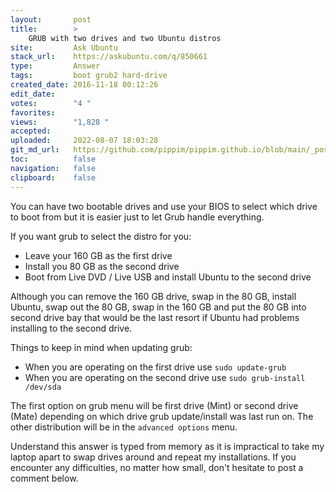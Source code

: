 ```yaml
---
layout:       post
title:        >
    GRUB with two drives and two Ubuntu distros
site:         Ask Ubuntu
stack_url:    https://askubuntu.com/q/850661
type:         Answer
tags:         boot grub2 hard-drive
created_date: 2016-11-18 00:12:26
edit_date:    
votes:        "4 "
favorites:    
views:        "1,828 "
accepted:     
uploaded:     2022-08-07 18:03:28
git_md_url:   https://github.com/pippim/pippim.github.io/blob/main/_posts/2016/2016-11-18-GRUB-with-two-drives-and-two-Ubuntu-distros.md
toc:          false
navigation:   false
clipboard:    false
---
```


You can have two bootable drives and use your BIOS to select which drive to boot from but it is easier just to let Grub handle everything.

If you want grub to select the distro for you:

 - Leave your 160 GB as the first drive
 - Install you 80 GB as the second drive
 - Boot from Live DVD / Live USB and install Ubuntu to the second drive

Although you can remove the 160 GB drive, swap in the 80 GB, install Ubuntu, swap out the 80 GB, swap in the 160 GB and put the 80 GB into second drive bay that would be the last resort if Ubuntu had problems installing to the second drive.

Things to keep in mind when updating grub:

 - When you are operating on the first drive use `sudo update-grub`
 - When you are operating on the second drive use `sudo grub-install
   /dev/sda`

The first option on grub menu will be first drive (Mint) or second drive (Mate) depending on which drive grub update/install was last run on. The other distribution will be in the `advanced options` menu.

Understand this answer is typed from memory as it is impractical to take my laptop apart to swap drives around and repeat my installations. If you encounter any difficulties, no matter how small, don't hesitate to post a comment below.
